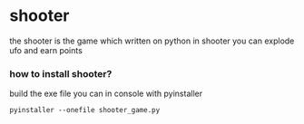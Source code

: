# shooter
the shooter is the game which written on python
in shooter you can explode ufo and earn points
### how to install shooter?
build the exe file you can in console with pyinstaller

`pyinstaller --onefile shooter_game.py`
